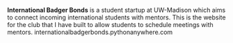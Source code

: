 **International Badger Bonds** is a student startup at UW-Madison which aims to connect incoming international students with mentors.
This is the website for the club that I have built to allow students to schedule meetings with mentors.
internationalbadgerbonds.pythonanywhere.com
